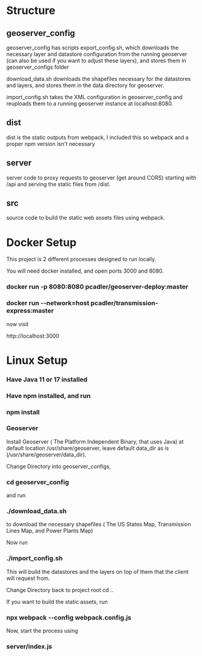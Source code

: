 # Structure

## geoserver_config

geoserver_config has scripts export_config.sh, which downloads the necessary layer and datastore configuration from the running
geoserver (can also be used if you want to adjust these layers), and stores them in geoserver_configs folder

download_data.sh downloads the shapefiles necessary for the datastores and layers, and stores them in the data directory for geoserver.

import_config.sh takes the XML configuration in geoserver_config and reuploads them to a running geoserver instance at localhost:8080.

## dist

dist is the static outputs from webpack, I included this so webpack and a proper npm version isn't necessary

## server

server code to proxy requests to geoserver (get around CORS) starting with /api and serving the static files from /dist.

## src

source code to build the static web assets files using webpack.

# Docker Setup

This project is 2 different processes designed to run locally.

You will need docker installed, and open ports 3000 and 8080.

### docker run -p 8080:8080 pcadler/geoserver-deploy:master

### docker run --network=host pcadler/transmission-express:master

now visit

http://localhost:3000

# Linux Setup

### Have Java 11 or 17 installed

### Have npm installed, and run
### npm install

### Geoserver
Install Geoserver ( The Platform Independent Binary, that uses Java) at default location /usr/share/geoserver, leave default data_dir as is (/usr/share/geoserver/data_dir).

Change Directory into geoserver_configs,

### cd geoserver_config

and run
### ./download_data.sh

to download the necessary shapefiles ( The US States Map, Transmission Lines Map, and Power Plants Map)

Now run

### ./import_config.sh

This will build the datastores and the layers on top of them that the client will request from.

Change Directory back to project root
cd ..

If you want to build the static assets, run

### npx webpack --config webpack.config.js

Now, start the process using

### server/index.js
